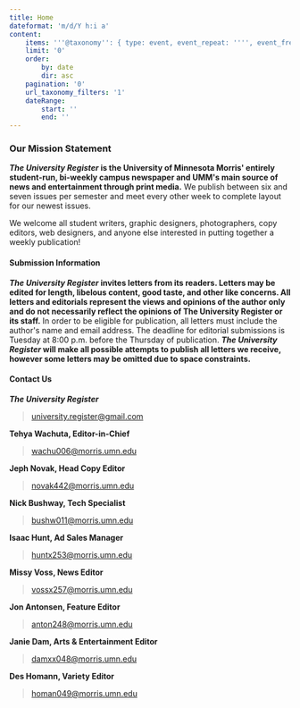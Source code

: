 ```yaml
---
title: Home
dateformat: 'm/d/Y h:i a'
content:
    items: '''@taxonomy'': { type: event, event_repeat: '''', event_freq: '''' }'
    limit: '0'
    order:
        by: date
        dir: asc
    pagination: '0'
    url_taxonomy_filters: '1'
    dateRange:
        start: ''
        end: ''
---
```


### Our Mission Statement

**_The University Register_ is the University of Minnesota Morris' entirely student-run, bi-weekly campus newspaper and UMM's main source of news and entertainment through print media.** We publish between six and seven issues per semester and meet every other week to complete layout for our newest issues.

We welcome all student writers, graphic designers, photographers, copy editors, web designers, and anyone else interested in putting together a weekly publication!

#### Submission Information

**_The University Register_ invites letters from its readers. Letters may be edited for length, libelous content, good taste, and other like concerns. All letters and editorials represent the views and opinions of the author only and do not necessarily reflect the opinions of The University Register or its staff.** In order to be eligible for publication, all letters must include the author's name and email address. The deadline for editorial submissions is Tuesday at 8:00 p.m. before the Thursday of publication. **_The University Register_ will make all possible attempts to publish all letters we receive, however some letters may be omitted due to space constraints.**


#### Contact Us

**_The University Register_**
> university.register@gmail.com

**Tehya Wachuta, Editor-in-Chief**
> wachu006@morris.umn.edu

**Jeph Novak, Head Copy Editor**
> novak442@morris.umn.edu

**Nick Bushway, Tech Specialist**
> bushw011@morris.umn.edu

**Isaac Hunt, Ad Sales Manager**
> huntx253@morris.umn.edu

**Missy Voss, News Editor**
> vossx257@morris.umn.edu

**Jon Antonsen, Feature Editor**
> anton248@morris.umn.edu

**Janie Dam, Arts & Entertainment Editor**
> damxx048@morris.umn.edu

**Des Homann, Variety Editor**
> homan049@morris.umn.edu


